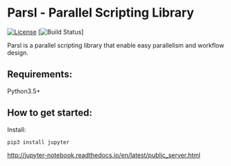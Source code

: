 # Parsl - Parallel Scripting Library

[![License](https://img.shields.io/badge/License-Apache%202.0-blue.svg)](https://opensource.org/licenses/Apache-2.0) [![Build Status](https://travis-ci.org/swift-lang/swift-e-lab.svg?branch=master)]

Parsl is a parallel scripting library that enable easy parallelism and workflow design.

## Requirements:

Python3.5+

## How to get started:

Install:

````
pip3 install jupyter
````

http://jupyter-notebook.readthedocs.io/en/latest/public_server.html